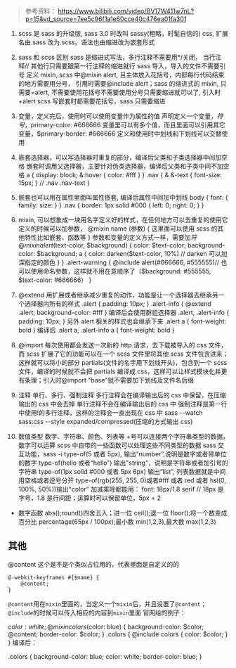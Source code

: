 <!--
 * @Author: your name
 * @Date: 2022-04-21 20:14:09
 * @LastEditTime: 2022-05-08 17:35:04
 * @LastEditors: yuzihan yuzihanyuzihan@163.com
 * @Description: 打开koroFileHeader查看配置 进行设置: https://github.com/OBKoro1/koro1FileHeader/wiki/%E9%85%8D%E7%BD%AE
 * @FilePath: /fe_interview/css/sass.md
-->

> 参考资料： https://www.bilibili.com/video/BV17W411w7nL?p=15&vd_source=7ee5c96f1a1e60cce40c476ea01fa301

1. scss 是 sass 的升级版, sass 3.0 时改叫 sassy(粗略，时髦自信的) css, 扩展名由.sass 改为.scss。语法也由缩进改为嵌套形式

2. sass 和 scss 区别
   sass 是缩进式写法，多行注释不需要用\*/关闭， 当行注释// 其他行只需要跟第一行注释的缩进就行
   sass 导入，导入的文件不需要引号
   定义 mixin, scss 中@mixin alert, 且主体放入花括号，内部每行代码结束的地方需要用分号， 引用时需要@include alert；sass 的缩进式的 mixin, 只需要=alert, 不需要使用花括号不需要使用分号只需要缩进就可以了, 引入时+alert
   scss 写嵌套时都需要花括号，sass 只需要缩进

3. 变量，定义完后，使用时可以使用变量作为属性的值
   声明定义一个变量，$符号，$primary-color: #666666
   变量里可以有多个值，而且里面可以引用其它变量，\$primary-border: #666666
   定义和使用时中划线和下划线可以交替使用

4. 嵌套选择器，可以写选择器时重复的部分，编译后父类和子类选择器中间加空格
   嵌套时调用父选择器，主要针对伪类选择器，编译后父类和子类中间不加空格
   a {
   display: block;
   &:hover {
   color: #fff
   }
   }
   .nav {
   & &-text {
   font-size: 15px;
   }
   // .nav .nav-text
   }

5. 嵌套也可以用在属性里面叫属性嵌套, 编译后属性中间加中划线
   body {
   font: {
   family:
   size:
   }
   }
   .nav {
   border: 1px solid #000 {
   left: 0;
   right: 0;
   }
   }

6. mixin, 可以想象成一块用名字定义好的样式，在任何地方可以去重复的使用它
   定义的时候可以加参数， @mixin name (参数) { 这里面可以使用 scss 的其他特性比如嵌套、函数等 }
   参数和变量的定义方式一样，需要加$符
@mixin alert($text-color, $background) {
    color: $text-color;
   background-color: $background;
    a {
        color: darken($text-color, 10%) // darken 可以加深指定的颜色
   }
   }
   .alert-warning {
   @include alert(#666666, #555555)// 也可以使用命名参数，这样就不用在意顺序了（$background: #555555, $text-color: #666666）
   }

7. @extend 用扩展或者继承减少重复的动作，功能是让一个选择器去继承另一个选择器内所有的样式
   .alert {
   padding: 10px;
   }
   .alert-info {
   @extend .alert;
   background-color: #fff
   }
   编译后会使用群组选择器
   .alert, .alert-info {
   padding: 10px;
   }
   另外 alert 相关的样式也会继承下来
   .alert a {
   font-weight: bold
   }
   编译后
   .alert a, .alert-info a {
   font-weight: bold
   }

8. @import 每次使用都会发送一次新的 http 请求，去下载被导入的 css 文件， 而 scss 扩展了它的功能可以在一个 scss 文件里将其他 scss 文件包含进来；这样就可以将小的部分 partials(文件的名字用下划线开头)，包含到一个 scss 文件，编译的时候就不会把 partials 编译成 css，这样可以让样式模块化并更有条理；引入时@import "base"就不需要加下划线及文件名后缀

9. 注释
   单行、多行、强制注释
   多行注释会在编译输出后的 css 中保留，在压缩输出的 css 中会去掉
   单行注释不会在编译输出后的 css 中
   强制注释是第一行中使用!的多行注释，这样的注释会一直出现在 css 中
   sass --watch sass:css --style expanded/compressed(压缩的方式输出 css)

10. 数值类型
    数字、字符串、颜色、列表等 +号可以连接两个字符串类型的数据， 数字可以运算
    scss 中自带的一些函数可以处理这些不同类型的数据
    sass 交互功能，sass -i
    type-of(5 或者 5px), 输出“number”,说明是数字或者带单位的数字
    type-of(hello 或者“hello”) 输出"string"，说明是字符串或者加引号的字符串
    type-of(1px solid #000 或者 5px 6px) 输出“list”, 列表数据就是中间用空格或者逗号分开
    type-of(rgb(255, 255, 0)或者#fff 或者 red 或者 hsl(0, 100%, 50%))输出"color"
    加减乘除都能用：
    font: 18px/1.8 serif // 18px 是字号，1.8 是行间距；运算时可以保留单位，5px + 2

- 数字函数
  abs();round()四舍五入；进一位 ceil();退一位 floor();将一个数变成百分比 percentage(65px / 100px);最小数 min(1,2,3),最大数 max(1,2,3)

## 其他

@content 这个是不是个类似占位用的，代表里面是自定义的的

    @-webkit-keyframes #{$name} {
        @content;
    }

`@content`用在`mixin`里面的，当定义一个`mixin`后，并且设置了`@content`；
`@include`的时候可以传入相应的内容到`mixin`里面
官网给的例子：

$color: white;
@mixin colors($color: blue) {
background-color: $color;
@content;
border-color: $color;
}
.colors {
@include colors { color: $color; }
}
编译后：

.colors {
background-color: blue;
color: white;
border-color: blue;
}
